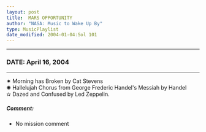 ```yaml
---
layout: post
title:  MARS OPPORTUNITY
author: "NASA: Music to Wake Up By"
type: MusicPlaylist
date_modified: 2004-01-04:Sol 101
---
```


----
### DATE: April 16, 2004
----
✷ Morning has Broken by Cat Stevens  &nbsp;<br />✺ Hallelujah Chorus from George Frederic Handel's Messiah by Handel  &nbsp;<br />✫ Dazed and Confused by Led Zeppelin.

##### Comment:
* No mission comment
